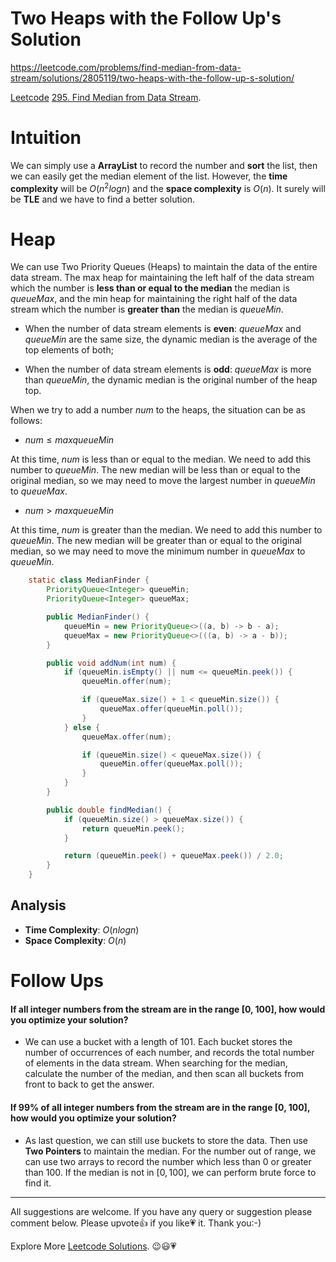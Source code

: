 # Two Heaps with the Follow Up's Solution

https://leetcode.com/problems/find-median-from-data-stream/solutions/2805119/two-heaps-with-the-follow-up-s-solution/

[Leetcode](https://leetcode.com/) [295. Find Median from Data Stream](https://leetcode.com/problems/find-median-from-data-stream/).

# Intuition

We can simply use a **ArrayList** to record the number and **sort** the list, then we can easily get the median element of the list. However, the **time complexity** will be $O(n^2logn)$ and the **space complexity** is $O(n)$. It surely will be **TLE** and we have to find a better solution.


# Heap

We can use Two Priority Queues (Heaps) to maintain the data of the entire data stream. The max heap for maintaining the left half of the data stream which the number is **less than or equal to the median** the median is $\textit{queueMax}$, and the min heap for maintaining the right half of the data stream which the number is **greater than** the median is $\textit{queueMin}$.

- When the number of data stream elements is **even**: $\textit{queueMax}$ and $\textit{queueMin}$ are the same size, the dynamic median is the average of the top elements of both;

- When the number of data stream elements is **odd**: $\textit{queueMax}$ is more than $\textit{queueMin}$, the dynamic median is the original number of the heap top.

When we try to add a number $\textit{num}$ to the heaps, the situation can be as follows:

- $num \le max{queueMin}$

At this time, $\textit{num}$ is less than or equal to the median. We need to add this number to $\textit{queueMin}$. The new median will be less than or equal to the original median, so we may need to move the largest number in $\textit{queueMin}$ to $\textit{queueMax}$.

- $num \gt max{queueMin}$

At this time, $\textit{num}$ is greater than the median. We need to add this number to $\textit{queueMin}$. The new median will be greater than or equal to the original median, so we may need to move the minimum number in $\textit{queueMax}$ to $\textit{queueMin}$.

```java
    static class MedianFinder {
        PriorityQueue<Integer> queueMin;
        PriorityQueue<Integer> queueMax;

        public MedianFinder() {
            queueMin = new PriorityQueue<>((a, b) -> b - a);
            queueMax = new PriorityQueue<>(((a, b) -> a - b));
        }

        public void addNum(int num) {
            if (queueMin.isEmpty() || num <= queueMin.peek()) {
                queueMin.offer(num);

                if (queueMax.size() + 1 < queueMin.size()) {
                    queueMax.offer(queueMin.poll());
                }
            } else {
                queueMax.offer(num);

                if (queueMin.size() < queueMax.size()) {
                    queueMin.offer(queueMax.poll());
                }
            }
        }

        public double findMedian() {
            if (queueMin.size() > queueMax.size()) {
                return queueMin.peek();
            }

            return (queueMin.peek() + queueMax.peek()) / 2.0;
        }
    }
```

## Analysis

- **Time Complexity**: $O(nlogn)$
- **Space Complexity**: $O(n)$

# Follow Ups

#### If all integer numbers from the stream are in the range [0, 100], how would you optimize your solution?

- We can use a bucket with a length of $101$. Each bucket stores the number of occurrences of each number, and records the total number of elements in the data stream. When searching for the median, calculate the number of the median, and then scan all buckets from front to back to get the answer.

#### If 99% of all integer numbers from the stream are in the range [0, 100], how would you optimize your solution?

- As last question, we can still use buckets to store the data. Then use **Two Pointers** to maintain the median. For the number out of range, we can use two arrays to record the number which less than $0$ or greater than $100$. If the median is not in $[0, 100]$, we can perform brute force to find it.

------------

All suggestions are welcome. 
If you have any query or suggestion please comment below.
Please upvote👍 if you like💗 it. Thank you:-)

Explore More [Leetcode Solutions](https://leetcode.com/discuss/general-discussion/1868912/My-Leetcode-Solutions-All-In-One). 😉😃💗

